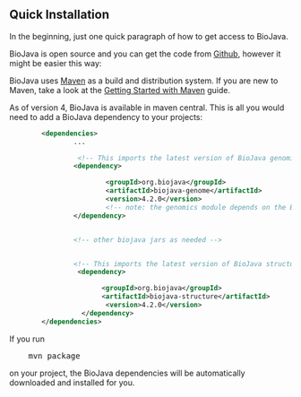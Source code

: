 ## Quick Installation

In the beginning, just one quick paragraph of how to get access to BioJava.

BioJava is open source and you can get the code from [Github](https://github.com/biojava/biojava), however it might be easier this way:

BioJava uses [Maven](http://maven.apache.org/) as a build and distribution system. If you are new to Maven, take a look at the [Getting Started with Maven](http://maven.apache.org/guides/getting-started/index.html)  guide.

As of version 4, BioJava is available in maven central. This is all you would need to add a BioJava dependency to your projects:

```xml
        <dependencies>
                ...

                 <!-- This imports the latest version of BioJava genomics module -->
                <dependency>

                        <groupId>org.biojava</groupId>
                        <artifactId>biojava-genome</artifactId>
                        <version>4.2.0</version>
                        <!-- note: the genomics module depends on the BioJava-core module and will import it automatically -->
                </dependency>


                <!-- other biojava jars as needed -->


                <!-- This imports the latest version of BioJava structure module -->
                 <dependency>

                       <groupId>org.biojava</groupId>
                       <artifactId>biojava-structure</artifactId>
                        <version>4.2.0</version>
                  </dependency>
        </dependencies> 
```

If you run 

<pre>
    mvn package
</pre>

 on your project, the BioJava dependencies will be automatically downloaded and installed for you.

